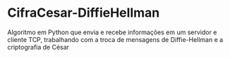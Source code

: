 # CifraCesar-DiffieHellman
Algoritmo em Python que envia e recebe informações em um servidor e cliente TCP, trabalhando com a troca de mensagens de Diffie-Hellman e a criptografia de César
